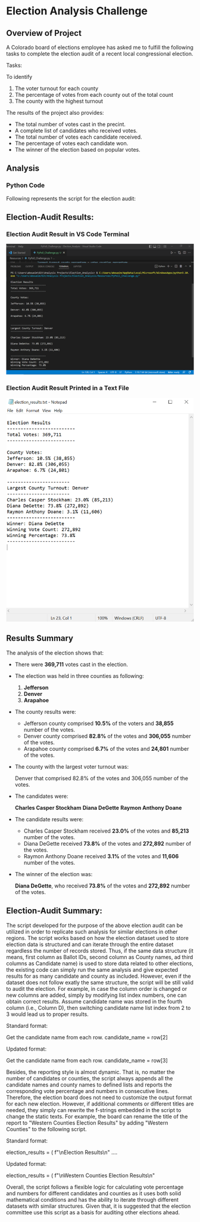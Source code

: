 # Election Analysis Challenge

## Overview of Project

A Colorado board of elections employee has asked me to fulfill the following tasks to complete the election audit of a recent local congressional election.

Tasks:

To identify

1. The voter turnout for each county
2. The percentage of votes from each county out of the total count
3. The county with the highest turnout

The results of the project also provides:

- The total number of votes cast in the precint.
- A complete list of candidates who received votes.
- The total number of votes each candidate received.
- The percentage of votes each candidate won.
- The winner of the election based on popular votes.

## Analysis

### Python Code

Following represents the script for the election audit:



## Election-Audit Results:

### Election Audit Result in VS Code Terminal

![This is an image](/Terminal_Output.png)



### Election Audit Result Printed in a Text File

![This is an image](/election_results_write.png)


## Results Summary

The analysis of the election shows that:

- There were **369,711** votes cast in the election.

- The election was held in three counties as following:

    1. **Jefferson**
    2. **Denver**
    3. **Arapahoe**

- The county results were:

    * Jefferson county comprised **10.5%** of the voters and **38,855** number of the votes.
    * Denver county comprised **82.8%** of the votes and **306,055** number of the votes.
    * Arapahoe county comprised **6.7%** of the votes and **24,801** number of the votes.
    
- The county with the largest voter turnout was:

    Denver that comprised 82.8% of the votes and 306,055 number of the votes.
    
- The candidates were:

    **Charles Casper Stockham**
    **Diana DeGette**
    **Raymon Anthony Doane**

- The candidate results were:

    * Charles Casper Stockham received **23.0%** of the votes and **85,213** number of the votes.
    * Diana DeGette received **73.8%** of the votes and **272,892** number of the votes.
    * Raymon Anthony Doane received **3.1%** of the votes and **11,606** number of the votes.

- The winner of the election was:

    **Diana DeGette**, who received **73.8%** of the votes and **272,892** number of the votes.

## Election-Audit Summary: 

The script developed for the purpose of the above election audit can be utilized in order to replicate such analysis for similar elections in other regions. The script works based on how the election dataset used to store election data is structured and can iterate through the entire dataset regardless the number of records stored. Thus, if the same data structure (it means, first column as Ballot IDs, second column as County names, ad third columns as Candidate name) is used to store data related to other elections, the existing code can simply run the same analysis and give expected results for as many candidate and county as included. However, even if the dataset does not follow exatly the same structure, the script will be still valid to audit the election. For example, in case the column order is changed or new columns are added, simply by modifying list index numbers, one can obtain correct results. Assume candidate name was stored in the fourth column (i.e., Column D), then switching candidate name list index from 2 to 3 would lead us to proper results.

Standard format:

 Get the candidate name from each row.
 candidate_name = row[2]

Updated format:

Get the candidate name from each row.
 candidate_name = row[3]


Besides, the reporting style is almost dynamic. That is, no matter the number of candidates or counties, the script always appends all the candidate names and county names to defined lists and reports the corresponding vote percentage and numbers in consecutive lines. Therefore, the election board does not need to customize the output format for each new election. However, if additional comments or different titles are needed, they simply can rewrite the f-strings embedded in the script to change the static texts. For example, the board can rename the title of the report to "Western Counties Election Results" by adding "Western Counties" to the following script.

Standard format:

 election_results = (
        f"\nElection Results\n"
     ....
     
Updated format:

 election_results = (
        f"\nWestern Counties Election Results\n"
        
 
 Overall, the script follows a flexible logic for calculating vote percentage and numbers for different candidates and counties as it uses both solid mathematical conditions and has the ability to iterate through different datasets with similar structures. Given that, it is suggested that the election committee use this script as a basis for auditing other elections ahead.
